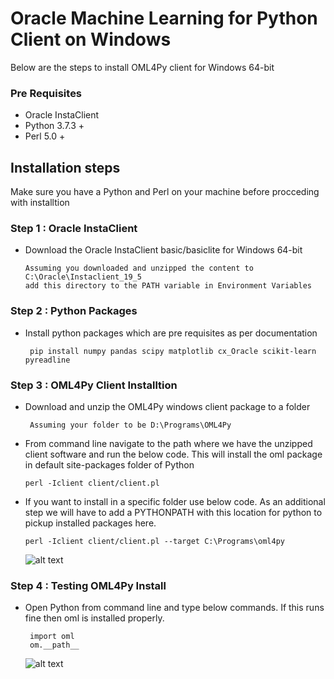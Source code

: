 # Oracle Machine Learning for Python Client on Windows

Below are the steps to install OML4Py client for Windows 64-bit 

### Pre Requisites

  * Oracle InstaClient
  * Python 3.7.3 +
  * Perl 5.0 +

## Installation steps 

Make sure you have a Python and Perl on your machine before procceding with installtion 

### Step 1 : Oracle InstaClient 

  * Download the Oracle InstaClient basic/basiclite for Windows 64-bit
  
        Assuming you downloaded and unzipped the content to C:\Oracle\Instaclient_19_5
        add this directory to the PATH variable in Environment Variables
        
### Step 2 : Python Packages 

  * Install python packages which are pre requisites as per documentation
  
         pip install numpy pandas scipy matplotlib cx_Oracle scikit-learn pyreadline
 
### Step 3 : OML4Py Client Installtion

  * Download and unzip the OML4Py windows client package to a folder 
      
         Assuming your folder to be D:\Programs\OML4Py
         
  * From command line navigate to the path where we have the unzipped client software and run the below code. 
  This will install the oml package in default site-packages folder of Python
  
        perl -Iclient client/client.pl 
  
  * If you want to install in a specific folder use below code. As an additional step we will have to add a PYTHONPATH with this location for python to pickup installed packages here.
  
        perl -Iclient client/client.pl --target C:\Programs\oml4py
        
      ![alt text](https://github.com/prampradeep/oml4py/blob/master/images/oml4pyclient.png)
        
 ### Step 4 : Testing OML4Py Install
 
  * Open Python from command line and type below commands. If this runs fine then oml is installed properly.
        
         import oml
         om.__path__
    ![alt text](https://github.com/prampradeep/oml4py/blob/master/images/oml4pyclienttest.png)
